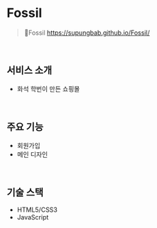 # Fossil
>  🦴Fossil
> https://supungbab.github.io/Fossil/

<br />

## 서비스 소개
- 화석 학번이 만든 쇼핑몰

<br />

## 주요 기능
- 회원가입
- 메인 디자인

<br />

## 기술 스택
- HTML5/CSS3
- JavaScript

<br />
